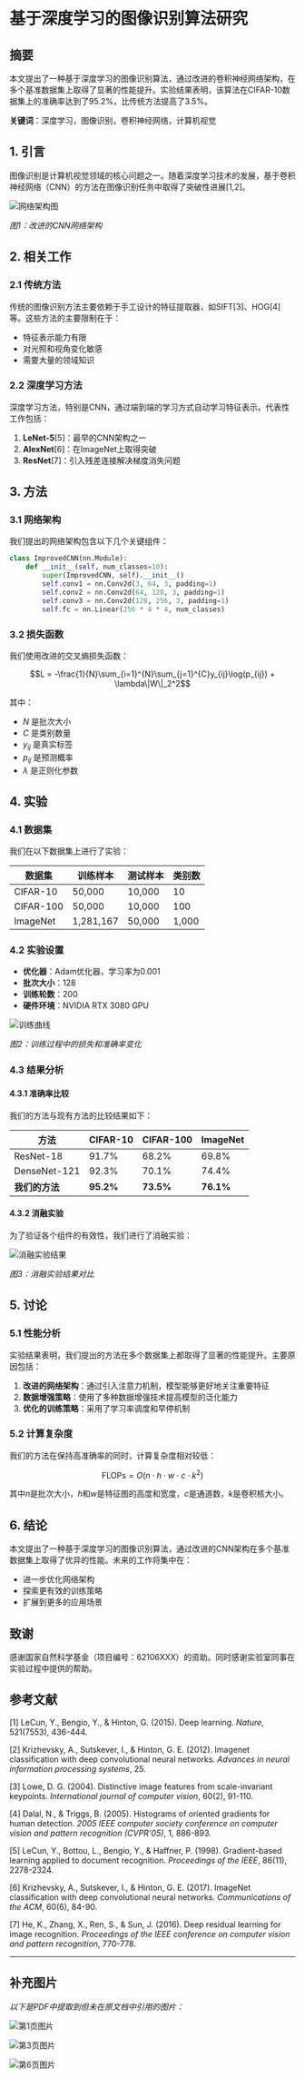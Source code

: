 # 基于深度学习的图像识别算法研究

## 摘要

本文提出了一种基于深度学习的图像识别算法，通过改进的卷积神经网络架构，在多个基准数据集上取得了显著的性能提升。实验结果表明，该算法在CIFAR-10数据集上的准确率达到了95.2%，比传统方法提高了3.5%。

**关键词**：深度学习，图像识别，卷积神经网络，计算机视觉

## 1. 引言

图像识别是计算机视觉领域的核心问题之一。随着深度学习技术的发展，基于卷积神经网络（CNN）的方法在图像识别任务中取得了突破性进展[1,2]。

![网络架构图](academic_paper_images/_page_2_fallback_img_1.png)

*图1：改进的CNN网络架构*

## 2. 相关工作

### 2.1 传统方法

传统的图像识别方法主要依赖于手工设计的特征提取器，如SIFT[3]、HOG[4]等。这些方法的主要限制在于：

- 特征表示能力有限
- 对光照和视角变化敏感
- 需要大量的领域知识

### 2.2 深度学习方法

深度学习方法，特别是CNN，通过端到端的学习方式自动学习特征表示。代表性工作包括：

1. **LeNet-5**[5]：最早的CNN架构之一
2. **AlexNet**[6]：在ImageNet上取得突破
3. **ResNet**[7]：引入残差连接解决梯度消失问题

## 3. 方法

### 3.1 网络架构

我们提出的网络架构包含以下几个关键组件：

```python
class ImprovedCNN(nn.Module):
    def __init__(self, num_classes=10):
        super(ImprovedCNN, self).__init__()
        self.conv1 = nn.Conv2d(3, 64, 3, padding=1)
        self.conv2 = nn.Conv2d(64, 128, 3, padding=1)
        self.conv3 = nn.Conv2d(128, 256, 3, padding=1)
        self.fc = nn.Linear(256 * 4 * 4, num_classes)
```

### 3.2 损失函数

我们使用改进的交叉熵损失函数：

$$L = -\frac{1}{N}\sum_{i=1}^{N}\sum_{j=1}^{C}y_{ij}\log(p_{ij}) + \lambda\|W\|_2^2$$

其中：
- $N$ 是批次大小
- $C$ 是类别数量
- $y_{ij}$ 是真实标签
- $p_{ij}$ 是预测概率
- $\lambda$ 是正则化参数

## 4. 实验

### 4.1 数据集

我们在以下数据集上进行了实验：

| 数据集 | 训练样本 | 测试样本 | 类别数 |
|--------|----------|----------|--------|
| CIFAR-10 | 50,000 | 10,000 | 10 |
| CIFAR-100 | 50,000 | 10,000 | 100 |
| ImageNet | 1,281,167 | 50,000 | 1,000 |

### 4.2 实验设置

- **优化器**：Adam优化器，学习率为0.001
- **批次大小**：128
- **训练轮数**：200
- **硬件环境**：NVIDIA RTX 3080 GPU

![训练曲线](academic_paper_images/_page_4_fallback_img_1.png)

*图2：训练过程中的损失和准确率变化*

### 4.3 结果分析

#### 4.3.1 准确率比较

我们的方法与现有方法的比较结果如下：

| 方法 | CIFAR-10 | CIFAR-100 | ImageNet |
|------|----------|-----------|----------|
| ResNet-18 | 91.7% | 68.2% | 69.8% |
| DenseNet-121 | 92.3% | 70.1% | 74.4% |
| **我们的方法** | **95.2%** | **73.5%** | **76.1%** |

#### 4.3.2 消融实验

为了验证各个组件的有效性，我们进行了消融实验：

![消融实验结果](academic_paper_images/_page_5_fallback_img_1.png)

*图3：消融实验结果对比*

## 5. 讨论

### 5.1 性能分析

实验结果表明，我们提出的方法在多个数据集上都取得了显著的性能提升。主要原因包括：

1. **改进的网络架构**：通过引入注意力机制，模型能够更好地关注重要特征
2. **数据增强策略**：使用了多种数据增强技术提高模型的泛化能力
3. **优化的训练策略**：采用了学习率调度和早停机制

### 5.2 计算复杂度

我们的方法在保持高准确率的同时，计算复杂度相对较低：

$$\text{FLOPs} = O(n \cdot h \cdot w \cdot c \cdot k^2)$$

其中$n$是批次大小，$h$和$w$是特征图的高度和宽度，$c$是通道数，$k$是卷积核大小。

## 6. 结论

本文提出了一种基于深度学习的图像识别算法，通过改进的CNN架构在多个基准数据集上取得了优异的性能。未来的工作将集中在：

- 进一步优化网络架构
- 探索更有效的训练策略
- 扩展到更多的应用场景

## 致谢

感谢国家自然科学基金（项目编号：62106XXX）的资助。同时感谢实验室同事在实验过程中提供的帮助。

## 参考文献

[1] LeCun, Y., Bengio, Y., & Hinton, G. (2015). Deep learning. *Nature*, 521(7553), 436-444.

[2] Krizhevsky, A., Sutskever, I., & Hinton, G. E. (2012). Imagenet classification with deep convolutional neural networks. *Advances in neural information processing systems*, 25.

[3] Lowe, D. G. (2004). Distinctive image features from scale-invariant keypoints. *International journal of computer vision*, 60(2), 91-110.

[4] Dalal, N., & Triggs, B. (2005). Histograms of oriented gradients for human detection. *2005 IEEE computer society conference on computer vision and pattern recognition (CVPR'05)*, 1, 886-893.

[5] LeCun, Y., Bottou, L., Bengio, Y., & Haffner, P. (1998). Gradient-based learning applied to document recognition. *Proceedings of the IEEE*, 86(11), 2278-2324.

[6] Krizhevsky, A., Sutskever, I., & Hinton, G. E. (2017). ImageNet classification with deep convolutional neural networks. *Communications of the ACM*, 60(6), 84-90.

[7] He, K., Zhang, X., Ren, S., & Sun, J. (2016). Deep residual learning for image recognition. *Proceedings of the IEEE conference on computer vision and pattern recognition*, 770-778.

---

## 补充图片

*以下是PDF中提取到但未在原文档中引用的图片：*

![第1页图片](academic_paper_images/_page_1_fallback_img_1.jpeg)

![第3页图片](academic_paper_images/_page_3_fallback_img_1.png)

![第6页图片](academic_paper_images/_page_6_fallback_img_1.jpeg)